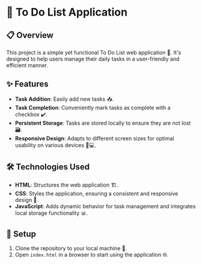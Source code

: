 # 🌟 To Do List Application

## 📋 Overview
This project is a simple yet functional To Do List web application 📝. It's designed to help users manage their daily tasks in a user-friendly and efficient manner.

## ✨ Features
- **Task Addition**: Easily add new tasks 📥.
- **Task Completion**: Conveniently mark tasks as complete with a checkbox ✔️.
- **Persistent Storage**: Tasks are stored locally to ensure they are not lost 🗃️.
- **Responsive Design**: Adapts to different screen sizes for optimal usability on various devices 📱💻.

## 🛠️ Technologies Used
- **HTML**: Structures the web application 🏗️.
- **CSS**: Styles the application, ensuring a consistent and responsive design 🎨.
- **JavaScript**: Adds dynamic behavior for task management and integrates local storage functionality 📊.

## 🔧 Setup
1. Clone the repository to your local machine 🔄.
2. Open `index.html` in a browser to start using the application 🌐.


